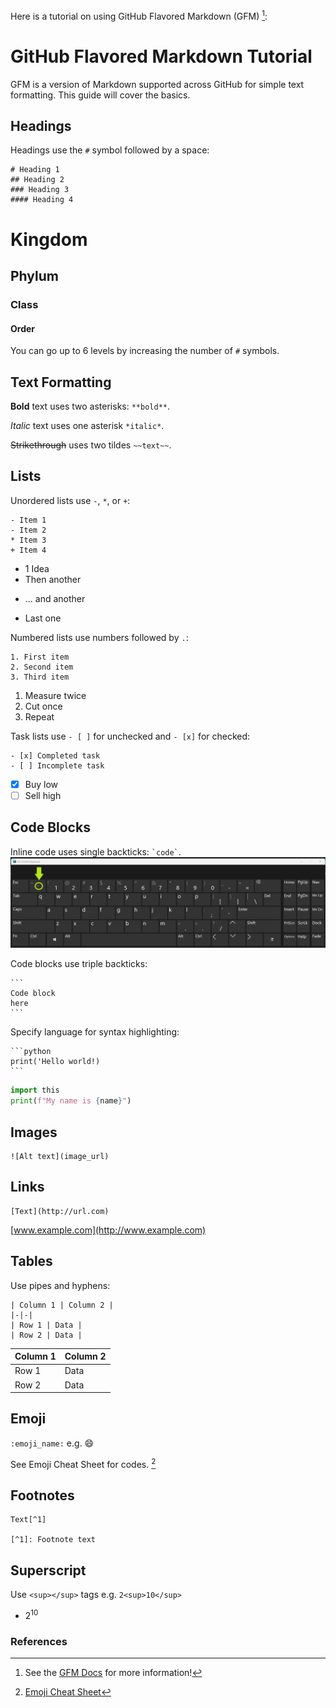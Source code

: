 Here is a tutorial on using GitHub Flavored Markdown (GFM) [^1]:

# GitHub Flavored Markdown Tutorial

GFM is a version of Markdown supported across GitHub for simple text formatting. This guide will cover the basics.

## Headings

Headings use the `#` symbol followed by a space:

```
# Heading 1
## Heading 2
### Heading 3
#### Heading 4
```

# Kingdom
## Phylum
### Class
#### Order

You can go up to 6 levels by increasing the number of `#` symbols.

## Text Formatting

**Bold** text uses two asterisks: `**bold**`.

*Italic* text uses one asterisk `*italic*`. 

~~Strikethrough~~ uses two tildes `~~text~~`.

## Lists

Unordered lists use `-`, `*`, or `+`:
```
- Item 1
- Item 2
* Item 3 
+ Item 4
```

- 1 Idea
- Then another
* ... and another
+ Last one
  
Numbered lists use numbers followed by `.`:

```
1. First item
2. Second item
3. Third item 
```
1. Measure twice
2. Cut once
3. Repeat
   
Task lists use `- [ ]` for unchecked and `- [x]` for checked:

```
- [x] Completed task
- [ ] Incomplete task
```
- [x] Buy low
- [ ] Sell high

## Code Blocks 

Inline code uses single backticks: `` `code` ``.
![backtick keyboard](assets/backtick.png)

Code blocks use triple backticks:

````
```
Code block
here
```
````

Specify language for syntax highlighting:

````
```python
print('Hello world!) 
```
````
```python
import this
print(f"My name is {name}") 
```

## Images

```
![Alt text](image_url)
```

## Links 

```
[Text](http://url.com)
```
[www.example.com](http://www.example.com)

## Tables

Use pipes and hyphens:

```
| Column 1 | Column 2 |
|-|-|
| Row 1 | Data |
| Row 2 | Data |
```
| Column 1 | Column 2 |
|-|-|
| Row 1 | Data |
| Row 2 | Data |

## Emoji

``:emoji_name:`` e.g. :smile:

See Emoji Cheat Sheet for codes. [^2]

## Footnotes

```
Text[^1]

[^1]: Footnote text
```

## Superscript 

Use ``<sup></sup>`` tags e.g. ``2<sup>10</sup>``
+ 2<sup>10</sup>

### References
[^1]: See the [GFM Docs](https://github.github.com/gfm/) for more information!
[^2]: [Emoji Cheat Sheet](https://www.webpagefx.com/tools/emoji-cheat-sheet/)
